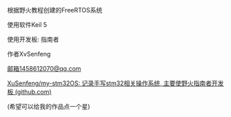 根据野火教程创建的FreeRTOS系统

使用软件Keil 5

使用开发板: 指南者

作者XvSenfeng

邮箱1458612070@qq.com

[XuSenfeng/my-stm32OS: 记录手写stm32相关操作系统, 主要使野火指南者开发板 (github.com)](https://github.com/XuSenfeng/my-stm32OS)

(希望可以给我的作品点一个星)




